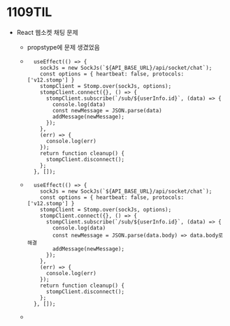 # 1109TIL



* React 웹소켓 채팅 문제

  * propstype에 문제 생겼었음

  * ```
      useEffect(() => {
        sockJs = new SockJs(`${API_BASE_URL}/api/socket/chat`);
        const options = { heartbeat: false, protocols: ['v12.stomp'] }
        stompClient = Stomp.over(sockJs, options);
        stompClient.connect({}, () => {
          stompClient.subscribe(`/sub/${userInfo.id}`, (data) => {
            console.log(data)
            const newMessage = JSON.parse(data)
            addMessage(newMessage);
          });
        },
        (err) => {
          console.log(err)
        });
        return function cleanup() {
          stompClient.disconnect();
        };
      }, []);
    ```

  * ```
      useEffect(() => {
        sockJs = new SockJs(`${API_BASE_URL}/api/socket/chat`);
        const options = { heartbeat: false, protocols: ['v12.stomp'] }
        stompClient = Stomp.over(sockJs, options);
        stompClient.connect({}, () => {
          stompClient.subscribe(`/sub/${userInfo.id}`, (data) => {
            console.log(data)
            const newMessage = JSON.parse(data.body) => data.body로 해결
            addMessage(newMessage);
          });
        },
        (err) => {
          console.log(err)
        });
        return function cleanup() {
          stompClient.disconnect();
        };
      }, []);
    ```

  * 